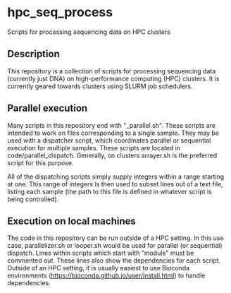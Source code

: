 # hpc_seq_process

Scripts for processing sequencing data on HPC clusters

## Description

This repository is a collection of scripts for processing sequencing data
(currently just DNA) on high-performance computing (HPC) clusters. It is
currently geared towards clusters using SLURM job schedulers.

## Parallel execution

Many scripts in this repository end with "\_parallel.sh". These scripts are
intended to work on files corresponding to a single sample. They may be used
with a dispatcher script, which coordinates parallel or sequential execution
for multiple samples. These scripts are located in code/parallel_dispatch.
Generally, on clusters arrayer.sh is the preferred script for this purpose.

All of the dispatching scripts simply supply integers within a range starting at
one. This range of integers is then used to subset lines out of a text file,
listing each sample (the path to this file is defined in whatever script is
being controlled).

## Execution on local machines

The code in this repository can be run outside of a HPC setting. In this
use case, parallelizer.sh or looper.sh would be used for parallel (or sequential)
dispatch. Lines within scripts which start with "module" must be commented out.
These lines also show the dependencies for each script. Outside of an HPC
setting, it is usually easiest to use Bioconda environments 
(https://bioconda.github.io/user/install.html) to handle dependencies.
